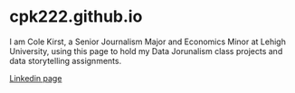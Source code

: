 # cpk222.github.io

I am Cole Kirst, a Senior Journalism Major and Economics Minor at Lehigh University, using this page to hold my Data Jorunalism class projects and data storytelling assignments. 

[Linkedin page](https://www.linkedin.com/in/cole-kirst-46617a1a7/)
